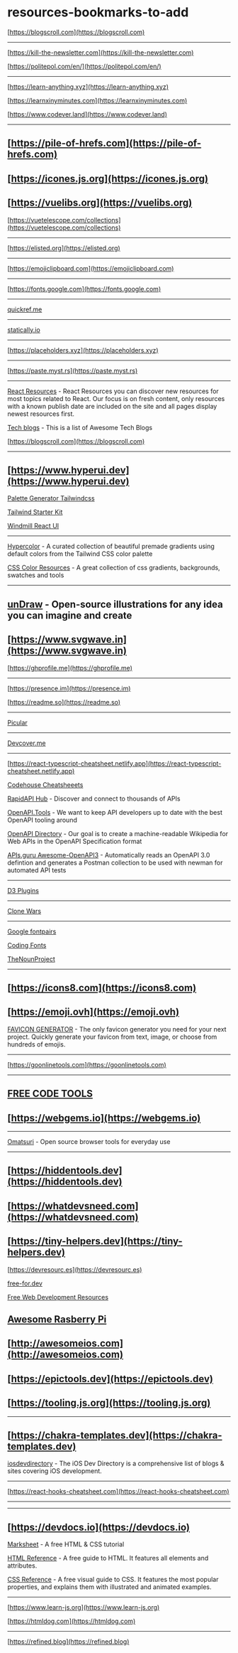 # resources-bookmarks-to-add


[https://blogscroll.com](https://blogscroll.com)

----

[https://kill-the-newsletter.com](https://kill-the-newsletter.com)

[https://politepol.com/en/](https://politepol.com/en/)

---

[https://learn-anything.xyz](https://learn-anything.xyz)

[https://learnxinyminutes.com](https://learnxinyminutes.com)

[https://www.codever.land](https://www.codever.land)

----

[https://pile-of-hrefs.com](https://pile-of-hrefs.com)
-----
[https://icones.js.org](https://icones.js.org)
-----
[https://vuelibs.org](https://vuelibs.org)
----

[https://vuetelescope.com/collections](https://vuetelescope.com/collections)

-----

[https://elisted.org](https://elisted.org)

-----

[https://emojiclipboard.com](https://emojiclipboard.com)

-----

[https://fonts.google.com](https://fonts.google.com)

-----

[quickref.me](quickref.me)

-----

[statically.io](statically.io)

----

[https://placeholders.xyz](https://placeholders.xyz)

----

[https://paste.myst.rs](https://paste.myst.rs)

---

[React Resources](https://reactresources.com) - React Resources you can discover new resources for most topics related to React.  Our focus is on fresh content, only resources with a known publish date are included on the site and all pages display newest resources first.

[Tech blogs](https://tech-blogs.dev) - This is a list of Awesome Tech Blogs 

[https://blogscroll.com](https://blogscroll.com)

-----
[https://www.hyperui.dev](https://www.hyperui.dev)
-----

[Palette Generator Tailwindcss](https://colorgen.dev)

[Tailwind Starter Kit](https://tailwind-starter-kit.vercel.app)

[Windmill React UI](https://windmillui.com/react-ui)

-----

[Hypercolor](https://hypercolor.dev) - A curated collection of beautiful premade gradients using default colors from the Tailwind CSS color palette

[CSS Color Resources](https://cssgradient.io) - A great collection of css gradients, backgrounds, swatches and tools

-----

[unDraw](https://undraw.co) - Open-source illustrations for any idea you can imagine and create
-----
[https://www.svgwave.in](https://www.svgwave.in)
-----

[https://ghprofile.me](https://ghprofile.me)

---

[https://presence.im](https://presence.im)

[https://readme.so](https://readme.so)

----

[Picular](https://picular.co)

-----

[Devcover.me](https://devcover.me)

-----

[https://react-typescript-cheatsheet.netlify.app](https://react-typescript-cheatsheet.netlify.app)

[Codehouse Cheatsheeets](https://codehouse.vercel.app)

[RapidAPI Hub](https://rapidapi.com/hub) - Discover and connect to thousands of APIs

[OpenAPI.Tools](https://openapi.tools) - We want to keep API developers up to date with the best OpenAPI tooling around

[OpenAPI Directory](https://apis.guru) - Our goal is to create a machine-readable Wikipedia for Web APIs in the OpenAPI Specification format

[APIs.guru Awesome-OpenAPI3](https://apis.guru/awesome-openapi3/) - Automatically reads an OpenAPI 3.0 defintion and generates a Postman collection to be used with newman for automated API tests

-----

[D3 Plugins](https://d3-discovery.net)

-----

[Clone Wars](https://gourav.io/clone-wars)

-----

[Google fontpairs](https://www.fontpair.co)

[Coding Fonts](https://coding-fonts.netlify.app)

[TheNounProject](https://thenounproject.com)

-----
[https://icons8.com](https://icons8.com)
-----
[https://emoji.ovh](https://emoji.ovh)
--

[FAVICON GENERATOR](https://favicon.io) - The only favicon generator you need for your next project. Quickly generate your favicon from text, image, or choose from hundreds of emojis.

---

[https://goonlinetools.com](https://goonlinetools.com)

---

[FREE CODE TOOLS](https://freecodetools.org)
-----
[https://webgems.io](https://webgems.io)
-----
-----

[Omatsuri](https://omatsuri.app) - Open source browser tools for everyday use

-----
[https://hiddentools.dev](https://hiddentools.dev)
-----
[https://whatdevsneed.com](https://whatdevsneed.com)
-----
[https://tiny-helpers.dev](https://tiny-helpers.dev)
-----
[https://devresourc.es](https://devresourc.es)


[free-for.dev](https://free-for.dev/#/)

[Free Web Development Resources](https://markodenic.com/free-web-development-resources/)

[Awesome Rasberry Pi](https://awesome-rpi.netlify.app)
-----
[http://awesomeios.com](http://awesomeios.com)
-----
[https://epictools.dev](https://epictools.dev)
-----
[https://tooling.js.org](https://tooling.js.org)
-----
------
[https://chakra-templates.dev](https://chakra-templates.dev)
--

[iosdevdirectory](https://iosdevdirectory.com) - The iOS Dev Directory is a comprehensive list of blogs & sites covering iOS development.

----

[https://react-hooks-cheatsheet.com](https://react-hooks-cheatsheet.com)

---
------
[https://devdocs.io](https://devdocs.io)
----
[Marksheet](https://marksheet.io) - A free HTML & CSS tutorial

[HTML Reference](https://htmlreference.io) - A free guide to HTML. It features all elements and attributes.

[CSS Reference](https://cssreference.io) - A free visual guide to CSS. It features the most popular properties, and explains them with illustrated and animated examples.

-----

[https://www.learn-js.org](https://www.learn-js.org)

[https://htmldog.com](https://htmldog.com)

----

[https://refined.blog](https://refined.blog)

